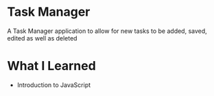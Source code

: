 # Task Manager

A Task Manager application to allow for new tasks to be added, saved, edited as well as deleted

# What I Learned

- Introduction to JavaScript
